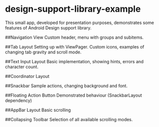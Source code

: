 # design-support-library-example

This small app, developed for presentation purposes, demonstrates some features of Android Design support library.

##Navigation View
Custom header, menu with groups and subitems.

##Tab Layout
Setting up with ViewPager. Custom icons, examples of changing tab gravity and scroll mode.

##Text Input Layout
Basic implementation, showing hints, errors and character count.

##Coordinator Layout

##Snackbar
Sample actions, changing background and font.

##Floating Action Button
Demonstrated behaviour (SnackbarLayout dependency)

##AppBar Layout
Basic scrolling

##Collapsing Toolbar
Selection of all available scrolling modes.
